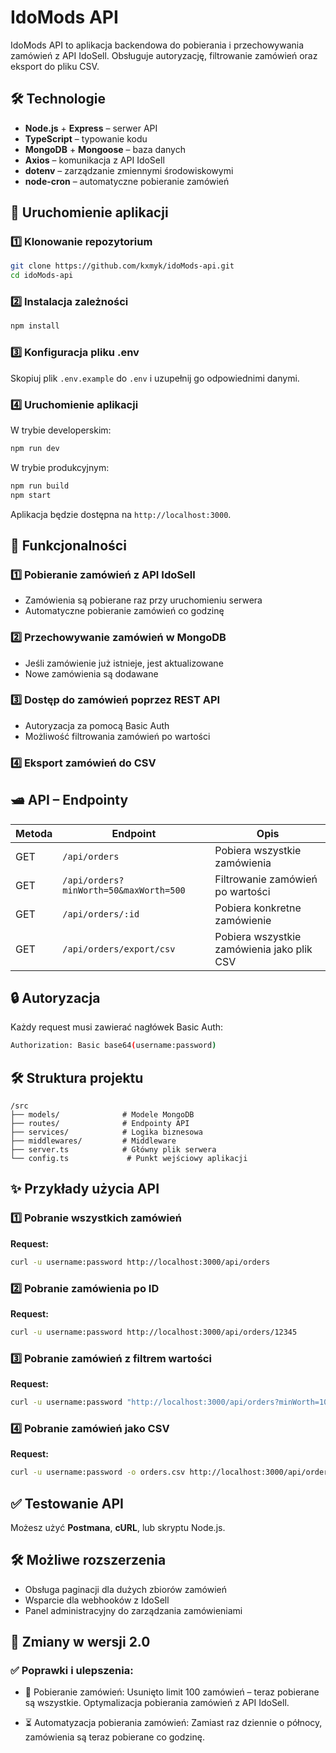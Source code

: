 # IdoMods API

IdoMods API to aplikacja backendowa do pobierania i przechowywania zamówień z API IdoSell. Obsługuje autoryzację, filtrowanie zamówień oraz eksport do pliku CSV.

## 🛠 Technologie

- **Node.js** + **Express** – serwer API
- **TypeScript** – typowanie kodu
- **MongoDB** + **Mongoose** – baza danych
- **Axios** – komunikacja z API IdoSell
- **dotenv** – zarządzanie zmiennymi środowiskowymi
- **node-cron** – automatyczne pobieranie zamówień

## 🚀 Uruchomienie aplikacji

### 1️⃣ Klonowanie repozytorium
```sh
git clone https://github.com/kxmyk/idoMods-api.git
cd idoMods-api
```

### 2️⃣ Instalacja zależności
```sh
npm install
```

### 3️⃣ Konfiguracja pliku .env
Skopiuj plik `.env.example` do `.env` i uzupełnij go odpowiednimi danymi.

### 4️⃣ Uruchomienie aplikacji

W trybie developerskim:
```sh
npm run dev
```
W trybie produkcyjnym:
```sh
npm run build
npm start
```
Aplikacja będzie dostępna na `http://localhost:3000`.

## 📌 Funkcjonalności

### 1️⃣ Pobieranie zamówień z API IdoSell
- Zamówienia są pobierane raz przy uruchomieniu serwera
- Automatyczne pobieranie zamówień co godzinę

### 2️⃣ Przechowywanie zamówień w MongoDB
- Jeśli zamówienie już istnieje, jest aktualizowane
- Nowe zamówienia są dodawane

### 3️⃣ Dostęp do zamówień poprzez REST API
- Autoryzacja za pomocą Basic Auth
- Możliwość filtrowania zamówień po wartości

### 4️⃣ Eksport zamówień do CSV

## 🛥️ API – Endpointy

| Metoda | Endpoint | Opis |
|--------|---------|------|
| GET | `/api/orders` | Pobiera wszystkie zamówienia |
| GET | `/api/orders?minWorth=50&maxWorth=500` | Filtrowanie zamówień po wartości |
| GET | `/api/orders/:id` | Pobiera konkretne zamówienie |
| GET | `/api/orders/export/csv` | Pobiera wszystkie zamówienia jako plik CSV |

## 🔒 Autoryzacja

Każdy request musi zawierać nagłówek Basic Auth:
```sh
Authorization: Basic base64(username:password)
```

## 🛠 Struktura projektu

```
/src
├── models/              # Modele MongoDB
├── routes/              # Endpointy API
├── services/            # Logika biznesowa
├── middlewares/         # Middleware
├── server.ts            # Główny plik serwera
└── config.ts             # Punkt wejściowy aplikacji
```

## ✨ Przykłady użycia API

### 1️⃣ Pobranie wszystkich zamówień
**Request:**
```sh
curl -u username:password http://localhost:3000/api/orders
```

### 2️⃣ Pobranie zamówienia po ID
**Request:**
```sh
curl -u username:password http://localhost:3000/api/orders/12345
```

### 3️⃣ Pobranie zamówień z filtrem wartości
**Request:**
```sh
curl -u username:password "http://localhost:3000/api/orders?minWorth=100&maxWorth=500"
```

### 4️⃣ Pobranie zamówień jako CSV
**Request:**
```sh
curl -u username:password -o orders.csv http://localhost:3000/api/orders/export/csv
```

## ✅ Testowanie API

Możesz użyć **Postmana**, **cURL**, lub skryptu Node.js.

## 🛠 Możliwe rozszerzenia

- Obsługa paginacji dla dużych zbiorów zamówień
- Wsparcie dla webhooków z IdoSell
- Panel administracyjny do zarządzania zamówieniami  

## 📌 Zmiany w wersji 2.0

### ✅ Poprawki i ulepszenia:
- 🔄 Pobieranie zamówień:
Usunięto limit 100 zamówień – teraz pobierane są wszystkie.
Optymalizacja pobierania zamówień z API IdoSell.

- ⏳ Automatyzacja pobierania zamówień:
Zamiast raz dziennie o północy, zamówienia są teraz pobierane co godzinę.